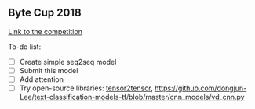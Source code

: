 ## Byte Cup 2018

[Link to the competition](https://biendata.com/competition/bytecup2018)

To-do list:

- [ ] Create simple seq2seq model
- [ ] Submit this model
- [ ] Add attention
- [ ] Try open-source libraries: [tensor2tensor](https://github.com/tensorflow/tensor2tensor), 
https://github.com/dongjun-Lee/text-classification-models-tf/blob/master/cnn_models/vd_cnn.py
